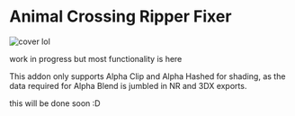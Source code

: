 # Animal Crossing Ripper Fixer

![cover](https://github.com/user-attachments/assets/23bf6c53-295c-4225-ba35-1f46e91ef48a)
lol

work in progress but most functionality is here


This addon only supports Alpha Clip and Alpha Hashed for shading, as the data required for Alpha Blend is jumbled in NR and 3DX exports.

this will be done soon :D
